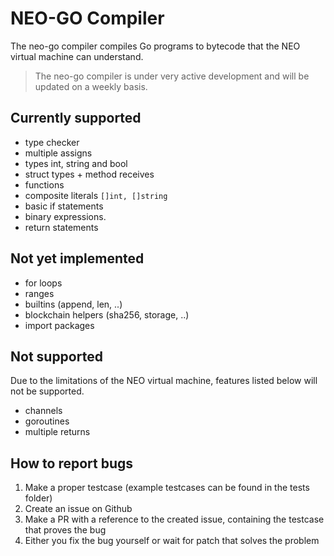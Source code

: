# NEO-GO Compiler

The neo-go compiler compiles Go programs to bytecode that the NEO virtual machine can understand.

> The neo-go compiler is under very active development and will be updated on a weekly basis.

## Currently supported
- type checker
- multiple assigns
- types int, string and bool
- struct types + method receives
- functions
- composite literals `[]int, []string`
- basic if statements
- binary expressions.
- return statements

## Not yet implemented
- for loops
- ranges
- builtins (append, len, ..)
- blockchain helpers (sha256, storage, ..)
- import packages

## Not supported
Due to the limitations of the NEO virtual machine, features listed below will not be supported.
- channels 
- goroutines
- multiple returns 

## How to report bugs
1. Make a proper testcase (example testcases can be found in the tests folder)
2. Create an issue on Github 
3. Make a PR with a reference to the created issue, containing the testcase that proves the bug
4. Either you fix the bug yourself or wait for patch that solves the problem
